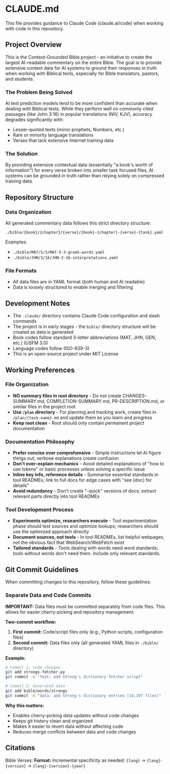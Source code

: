 # CLAUDE.md

This file provides guidance to Claude Code (claude.ai/code) when working with code in this repository.

## Project Overview

This is the Context-Grounded Bible project - an initiative to create the largest AI-readable commentary on the entire Bible. The goal is to provide extensive context data for AI systems to ground their responses in truth when working with Biblical texts, especially for Bible translators, pastors, and students.

### The Problem Being Solved

AI text prediction models tend to be more confident than accurate when dealing with Biblical texts. While they perform well on commonly cited passages (like John 3:16) in popular translations (NIV, KJV), accuracy degrades significantly with:
- Lesser-quoted texts (minor prophets, Numbers, etc.)
- Rare or minority language translations
- Verses that lack extensive Internet training data

### The Solution

By providing extensive contextual data (essentially "a book's worth of information") for every verse broken into smaller task focused files, AI systems can be grounded in truth rather than relying solely on compressed training data.

## Repository Structure

### Data Organization

All generated commentary data follows this strict directory structure:

```
./bible/{book}/{chapter}/{verse}/{book}-{chapter}-{verse}-{task}.yaml
```

Examples:
- `./bible/MAT/5/3/MAT-5-3-greek-words.yaml`
- `./bible/JHN/3/16/JHN-3-16-interpretations.yaml`

### File Formats

- All data files are in YAML format (both human and AI readable)
- Data is loosely structured to enable merging and filtering


## Development Notes

- The `.claude/` directory contains Claude Code configuration and slash commands
- The project is in early stages - the `bible/` directory structure will be created as data is generated
- Book codes follow standard 3-letter abbreviations (MAT, JHN, GEN, etc.) (USFM 3.0)
- Language codes follow (ISO-639-3)
- This is an open-source project under MIT License

## Working Preferences

### File Organization
- **NO summary files in root directory** - Do not create CHANGES-SUMMARY.md, COMPLETION-SUMMARY.md, PR-DESCRIPTION.md, or similar files in the project root
- **Use `/plan` directory** - For planning and tracking work, create files in `/plan/{task-name}.md` and update them as you learn and progress
- **Keep root clean** - Root should only contain permanent project documentation

### Documentation Philosophy
- **Prefer concise over comprehensive** - Simple instructions let AI figure things out; verbose explanations create confusion
- **Don't over-explain mechanics** - Avoid detailed explanations of "how to use tokens" or basic processes unless solving a specific issue
- **Inline key info, reference details** - Summarize essential standards in tool READMEs; link to full docs for edge cases with "see {doc} for details"
- **Avoid redundancy** - Don't create "-quick" versions of docs; extract relevant parts directly into tool READMEs

### Tool Development Process
- **Experiments optimize, researchers execute** - Tool experimentation phase should test sources and optimize lookups; researchers should use the optimized approach directly
- **Document sources, not tools** - In tool READMEs, list helpful webpages, not the obvious fact that WebSearch/WebFetch exist
- **Tailored standards** - Tools dealing with words need word standards; tools without words don't need them. Include only relevant standards.

## Git Commit Guidelines

When committing changes to this repository, follow these guidelines:

### Separate Data and Code Commits

**IMPORTANT:** Data files must be committed separately from code files. This allows for easier cherry-picking and repository management.

**Two-commit workflow:**
1. **First commit:** Code/script files only (e.g., Python scripts, configuration files)
2. **Second commit:** Data files only (all generated YAML files in `./bible/` directory)

**Example:**
```bash
# Commit 1: Code changes
git add strongs-fetcher.py
git commit -m "feat: add Strong's dictionary fetcher script"

# Commit 2: Generated data
git add bible/words/strongs
git commit -m "data: add Strong's dictionary entries (14,197 files)"
```

**Why this matters:**
- Enables cherry-picking data updates without code changes
- Keeps git history clean and organized
- Makes it easier to revert data without affecting code
- Reduces merge conflicts between data and code changes

## Citations

Bible Verses: **Format:** Incremental specificity as needed: `{lang}` → `{lang}-{version}` → `{lang}-{version}-{year}`

